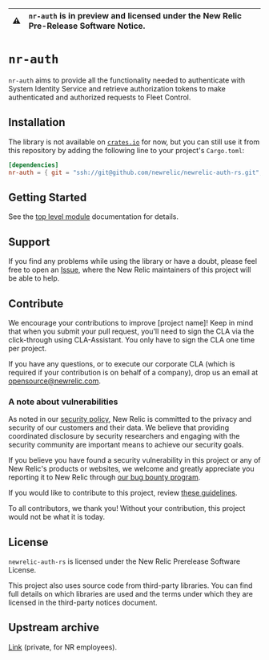 | ⚠️ | `nr-auth` is in preview and licensed under the New Relic Pre-Release Software Notice. |
|----|:----------------------------------------------------------------------------------------------------|

# `nr-auth`

`nr-auth` aims to provide all the functionality needed to authenticate with System Identity Service and retrieve
authorization tokens to make authenticated and authorized requests to Fleet Control.

## Installation

The library is not available on [`crates.io`](https://crates.io/) for now, but you can still use it from this repository by adding the following line to your project's `Cargo.toml`:

```toml
[dependencies]
nr-auth = { git = "ssh://git@github.com/newrelic/newrelic-auth-rs.git", tag = "0.0.4" }
```

## Getting Started

See the [top level module](./src/lib.rs) documentation for details.

## Support

If you find any problems while using the library or have a doubt, please feel free to open an [Issue](https://github.com/newrelic/newrelic-oauth-client-rs/issues), where the New Relic maintainers of this project will be able to help.

## Contribute

We encourage your contributions to improve [project name]! Keep in mind that when you submit your pull request, you'll need to sign the CLA via the click-through using CLA-Assistant. You only have to sign the CLA one time per project.

If you have any questions, or to execute our corporate CLA (which is required if your contribution is on behalf of a company), drop us an email at <opensource@newrelic.com>.

### A note about vulnerabilities

As noted in our [security policy](../../security/policy), New Relic is committed to the privacy and security of our customers and their data. We believe that providing coordinated disclosure by security researchers and engaging with the security community are important means to achieve our security goals.

If you believe you have found a security vulnerability in this project or any of New Relic's products or websites, we welcome and greatly appreciate you reporting it to New Relic through [our bug bounty program](https://docs.newrelic.com/docs/security/security-privacy/information-security/report-security-vulnerabilities/).

If you would like to contribute to this project, review [these guidelines](./CONTRIBUTING.md).

To all contributors, we thank you! Without your contribution, this project would not be what it is today.

## License

`newrelic-auth-rs` is licensed under the New Relic Prerelease Software License.

This project also uses source code from third-party libraries. You can find full details on which libraries are used and the terms under which they are licensed in the third-party notices document.

## Upstream archive

[Link](https://github.com/newrelic/newrelic-oauth-client-rs) (private, for NR employees).
